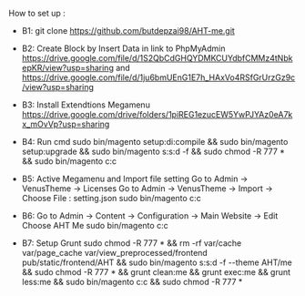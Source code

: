 How to set up :
- B1: git clone https://github.com/butdepzai98/AHT-me.git
- B2:
    Create Block by
    Insert Data in link to PhpMyAdmin
    https://drive.google.com/file/d/1S2QbCdGHQYDMKCUYdbfCMMz4tNbkepKR/view?usp=sharing 
    and
    https://drive.google.com/file/d/1ju6bmUEnG1E7h_HAxVo4RSfGrUrzGz9c/view?usp=sharing
    
- B3:
    Install Extendtions Megamenu
    https://drive.google.com/drive/folders/1piREG1ezucEW5YwPJYAz0eA7kx_mOvVp?usp=sharing
    
- B4: Run cmd
    sudo bin/magento setup:di:compile && sudo bin/magento setup:upgrade && sudo bin/magento s:s:d -f && sudo chmod -R 777 * && sudo bin/magento c:c
    
- B5: Active Megamenu and Import file setting
    Go to Admin -> VenusTheme -> Licenses
    Go to Admin -> VenusTheme -> Import -> Choose File : setting.json
    sudo bin/magento c:c
    
- B6:
    Go to Admin -> Content -> Configuration ->	Main Website -> Edit
    Choose AHT Me
    sudo bin/magento c:c
    
- B7:
    Setup Grunt
    sudo chmod -R 777 * && rm -rf var/cache var/page_cache var/view_preprocessed/frontend pub/static/frontend/AHT && sudo bin/magento s:s:d -f --theme AHT/me && sudo chmod -R 777 * && grunt clean:me && grunt exec:me && grunt less:me && sudo bin/magento c:c && sudo chmod -R 777 * 
    
